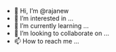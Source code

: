 - 👋 Hi, I’m @rajanew
- 👀 I’m interested in ...
- 🌱 I’m currently learning ...
- 💞️ I’m looking to collaborate on ...
- 📫 How to reach me ...

<!---
rajanew/rajanew is a ✨ special ✨ repository because its `README.md` (this file) appears on your GitHub profile.
You can click the Preview link to take a look at your changes.
--->
